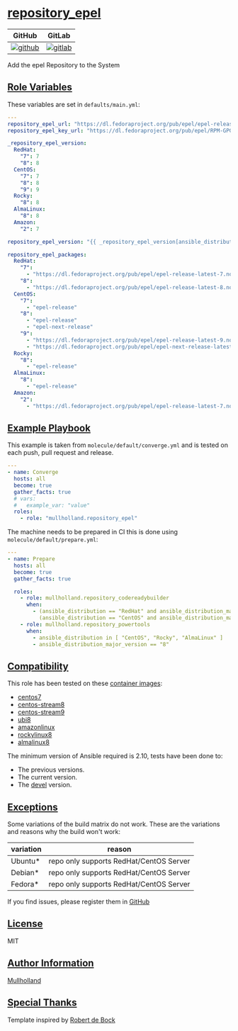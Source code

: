 # [repository_epel](#repository_epel)

|GitHub|GitLab|
|------|------|
|[![github](https://github.com/mullholland/ansible-role-repository_epel/workflows/Ansible%20Molecule/badge.svg)](https://github.com/mullholland/ansible-role-repository_epel/actions)|[![gitlab](https://gitlab.com/mullholland/ansible-role-repository_epel/badges/master/pipeline.svg)](https://gitlab.com/mullholland/ansible-role-repository_epel)|[![quality](https://img.shields.io/ansible/quality/unset)](https://galaxy.ansible.com/mullholland/repository_epel)|

Add the epel Repository to the System

## [Role Variables](#role-variables)

These variables are set in `defaults/main.yml`:
```yaml
---
repository_epel_url: "https://dl.fedoraproject.org/pub/epel/epel-release-latest-{{ repository_epel_version }}.noarch.rpm"
repository_epel_key_url: "https://dl.fedoraproject.org/pub/epel/RPM-GPG-KEY-EPEL-{{ repository_epel_version }}"

_repository_epel_version:
  RedHat:
    "7": 7
    "8": 8
  CentOS:
    "7": 7
    "8": 8
    "9": 9
  Rocky:
    "8": 8
  AlmaLinux:
    "8": 8
  Amazon:
    "2": 7

repository_epel_version: "{{ _repository_epel_version[ansible_distribution][ansible_distribution_major_version] }}"

repository_epel_packages:
  RedHat:
    "7":
      - "https://dl.fedoraproject.org/pub/epel/epel-release-latest-7.noarch.rpm"
    "8":
      - "https://dl.fedoraproject.org/pub/epel/epel-release-latest-8.noarch.rpm"
  CentOS:
    "7":
      - "epel-release"
    "8":
      - "epel-release"
      - "epel-next-release"
    "9":
      - "https://dl.fedoraproject.org/pub/epel/epel-release-latest-9.noarch.rpm"
      - "https://dl.fedoraproject.org/pub/epel/epel-next-release-latest-9.noarch.rpm"
  Rocky:
    "8":
      - "epel-release"
  AlmaLinux:
    "8":
      - "epel-release"
  Amazon:
    "2":
      - "https://dl.fedoraproject.org/pub/epel/epel-release-latest-7.noarch.rpm"
```


## [Example Playbook](#example-playbook)

This example is taken from `molecule/default/converge.yml` and is tested on each push, pull request and release.
```yaml
---
- name: Converge
  hosts: all
  become: true
  gather_facts: true
  # vars:
  #   example_var: "value"
  roles:
    - role: "mullholland.repository_epel"
```

The machine needs to be prepared in CI this is done using `molecule/default/prepare.yml`:
```yaml
---
- name: Prepare
  hosts: all
  become: true
  gather_facts: true

  roles:
    - role: mullholland.repository_codereadybuilder
      when:
        - (ansible_distribution == "RedHat" and ansible_distribution_major_version == "8") or
          (ansible_distribution == "CentOS" and ansible_distribution_major_version == "9")
    - role: mullholland.repository_powertools
      when:
        - ansible_distribution in [ "CentOS", "Rocky", "AlmaLinux" ]
        - ansible_distribution_major_version == "8"
```





## [Compatibility](#compatibility)

This role has been tested on these [container images](https://hub.docker.com/u/mullholland):

-   [centos7](https://hub.docker.com/r/mullholland/docker-molecule-centos7)
-   [centos-stream8](https://hub.docker.com/r/mullholland/docker-molecule-centos-stream8)
-   [centos-stream9](https://hub.docker.com/r/mullholland/docker-molecule-centos-stream9)
-   [ubi8](https://hub.docker.com/r/mullholland/docker-molecule-ubi8)
-   [amazonlinux](https://hub.docker.com/r/mullholland/docker-molecule-amazonlinux)
-   [rockylinux8](https://hub.docker.com/r/mullholland/docker-molecule-rockylinux8)
-   [almalinux8](https://hub.docker.com/r/mullholland/docker-molecule-almalinux8)

The minimum version of Ansible required is 2.10, tests have been done to:

-   The previous versions.
-   The current version.
-   The [devel](https://docs.ansible.com/ansible/latest/installation_guide/intro_installation.html#installing-devel-from-github-with-pip) version.



## [Exceptions](#exceptions)

Some variations of the build matrix do not work. These are the variations and reasons why the build won't work:

| variation                 | reason                 |
|---------------------------|------------------------|
| Ubuntu* | repo only supports RedHat/CentOS Server |
| Debian* | repo only supports RedHat/CentOS Server |
| Fedora* | repo only supports RedHat/CentOS Server |


If you find issues, please register them in [GitHub](https://github.com/mullholland/ansible-role-repository_epel/issues)

## [License](#license)

MIT


## [Author Information](#author-information)

[Mullholland](https://github.com/mullholland)

## [Special Thanks](#special-thanks)

Template inspired by [Robert de Bock](https://github.com/robertdebock)

